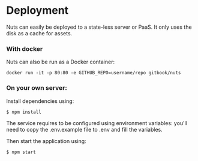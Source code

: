 # Deployment

Nuts can easily be deployed to a state-less server or PaaS. It only uses the disk as a cache for assets.

### With docker

Nuts can also be run as a Docker container:

```
docker run -it -p 80:80 -e GITHUB_REPO=username/repo gitbook/nuts
```

### On your own server:

Install dependencies using:

```
$ npm install
```

The service requires to be configured using environment variables: you'll need to copy the .env.example file to .env and fill the variables.

Then start the application using:

```
$ npm start
```
